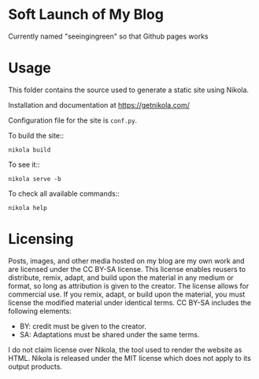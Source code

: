 # Soft Launch of My Blog

Currently named "seeingingreen" so that Github pages works

# Usage

This folder contains the source used to generate a static site using Nikola.

Installation and documentation at https://getnikola.com/

Configuration file for the site is ``conf.py``.

To build the site::

    nikola build

To see it::

    nikola serve -b

To check all available commands::

    nikola help

# Licensing

Posts, images, and other media hosted on my blog are my own work and are licensed under the CC BY-SA license. This license enables reusers to distribute, remix, adapt, and build upon the material in any medium or format, so long as attribution is given to the creator. The license allows for commercial use. If you remix, adapt, or build upon the material, you must license the modified material under identical terms. CC BY-SA includes the following elements:
* BY: credit must be given to the creator.
* SA: Adaptations must be shared under the same terms.

I do not claim license over Nikola, the tool used to render the website as HTML. Nikola is released under the MIT license which does not apply to its output products.

